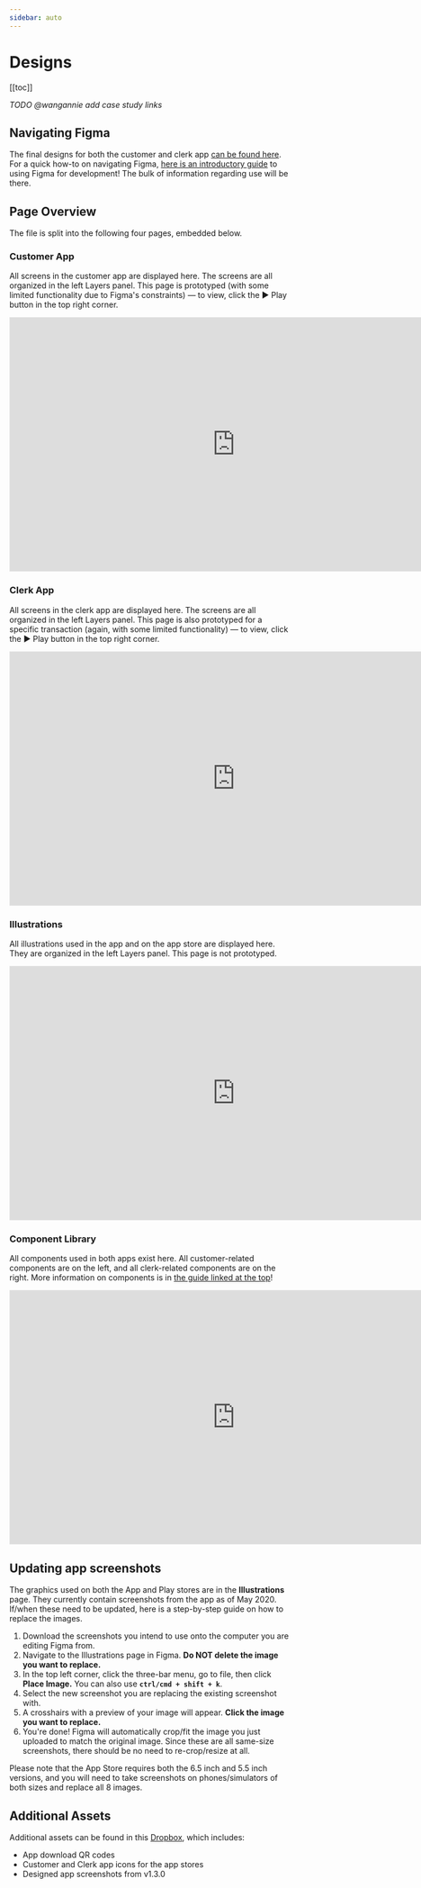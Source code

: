 ```yaml
---
sidebar: auto
---
```


# Designs

[[toc]]

_TODO @wangannie add case study links_

## Navigating Figma

The final designs for both the customer and clerk app [can be found here](https://www.figma.com/file/xrIJ4AvkeGBZ29dAO2ve8k/Healthy-Corners-Rewards?node-id=8198%3A55062). For a quick how-to on navigating Figma, [here is an introductory guide](https://www.notion.so/Figma-Intro-dcc37c9e311342159e9e1f0e3f88d6c3) to using Figma for development! The bulk of information regarding use will be there.

## Page Overview

The file is split into the following four pages, embedded below.

### Customer App

All screens in the customer app are displayed here. The screens are all organized in the left Layers panel. This page is prototyped (with some limited functionality due to Figma's constraints) — to view, click the ▶ Play button in the top right corner. 

<iframe style="border: 1px solid rgba(0, 0, 0, 0.1);" width="800" height="450" src="https://www.figma.com/embed?embed_host=share&url=https%3A%2F%2Fwww.figma.com%2Ffile%2FxrIJ4AvkeGBZ29dAO2ve8k%2FHealthy-Corners-Rewards%3Fnode-id%3D8198%253A55062&chrome=DOCUMENTATION" allowfullscreen></iframe>


### Clerk App

All screens in the clerk app are displayed here. The screens are all organized in the left Layers panel. This page is also prototyped for a specific transaction (again, with some limited functionality) — to view, click the ▶ Play button in the top right corner. 

<iframe style="border: 1px solid rgba(0, 0, 0, 0.1);" width="800" height="450" src="https://www.figma.com/embed?embed_host=share&url=https%3A%2F%2Fwww.figma.com%2Ffile%2FxrIJ4AvkeGBZ29dAO2ve8k%2FHealthy-Corners-Rewards%3Fnode-id%3D7939%253A8699&chrome=DOCUMENTATION" allowfullscreen></iframe>

### Illustrations

All illustrations used in the app and on the app store are displayed here. They are organized in the left Layers panel. This page is not prototyped. 

<iframe style="border: 1px solid rgba(0, 0, 0, 0.1);" width="800" height="450" src="https://www.figma.com/embed?embed_host=share&url=https%3A%2F%2Fwww.figma.com%2Ffile%2FxrIJ4AvkeGBZ29dAO2ve8k%2FHealthy-Corners-Rewards%3Fnode-id%3D8142%253A55234&chrome=DOCUMENTATION" allowfullscreen></iframe>


### Component Library

All components used in both apps exist here. All customer-related components are on the left, and all clerk-related components are on the right. More information on components is in [the guide linked at the top](#navigating-figma)!

<iframe style="border: 1px solid rgba(0, 0, 0, 0.1);" width="800" height="450" src="https://www.figma.com/embed?embed_host=share&url=https%3A%2F%2Fwww.figma.com%2Ffile%2FxrIJ4AvkeGBZ29dAO2ve8k%2FHealthy-Corners-Rewards%3Fnode-id%3D5423%253A22421&chrome=DOCUMENTATION" allowfullscreen></iframe>

## Updating app screenshots

The graphics used on both the App and Play stores are in the **Illustrations** page. They currently contain screenshots from the app as of May 2020. If/when these need to be updated, here is a step-by-step guide on how to replace the images. 

1. Download the screenshots you intend to use onto the computer you are editing Figma from.
2. Navigate to the Illustrations page in Figma. **Do NOT delete the image you want to replace.**
3. In the top left corner, click the three-bar menu, go to file, then click **Place Image.** You can also use **`ctrl/cmd + shift + k`**.
4. Select the new screenshot you are replacing the existing screenshot with. 
5. A crosshairs with a preview of your image will appear. **Click the image you want to replace.**
6. You're done! Figma will automatically crop/fit the image you just uploaded to match the original image. Since these are all same-size screenshots, there should be no need to re-crop/resize at all. 

Please note that the App Store requires both the 6.5 inch and 5.5 inch versions, and you will need to take screenshots on phones/simulators of both sizes and replace all 8 images.

## Additional Assets

Additional assets can be found in this [Dropbox](https://www.dropbox.com/sh/ct8n3zncoo3fysn/AABMbZMOPBBpb7-xwdif8oM4a?dl=0), which includes:

- App download QR codes
- Customer and Clerk app icons for the app stores
- Designed app screenshots from v1.3.0
